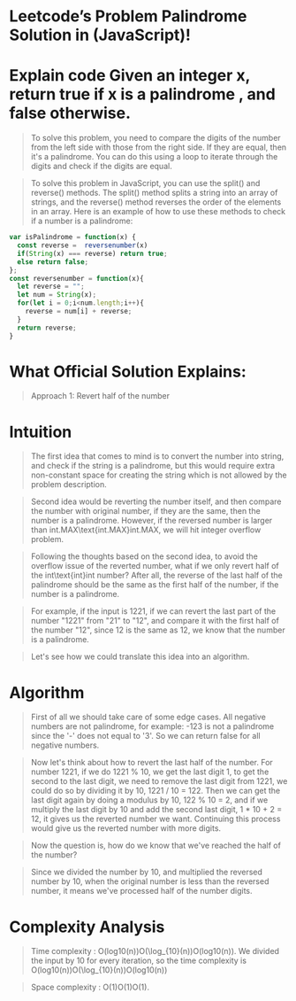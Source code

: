 # Leetcode’s Problem Palindrome Solution in (JavaScript)!

# Explain code Given an integer x, return true if x is a palindrome , and false otherwise.

> To solve this problem, you need to compare the digits of the number from the left side with those from the right side. If they are equal, then it's a palindrome. You can do this using a loop to iterate through the digits and check if the digits are equal.


> To solve this problem in JavaScript, you can use the split() and reverse() methods. The split() method splits a string into an array of strings, and the reverse() method reverses the order of the elements in an array. Here is an example of how to use these methods to check if a number is a palindrome:

```javascript
var isPalindrome = function(x) {
  const reverse =  reversenumber(x)
  if(String(x) === reverse) return true;
  else return false;
};
const reversenumber = function(x){
  let reverse = "";
  let num = String(x);
  for(let i = 0;i<num.length;i++){
    reverse = num[i] + reverse;
  }
  return reverse;
}
```

# What Official Solution Explains:

> Approach 1: Revert half of the number

# Intuition

> The first idea that comes to mind is to convert the number into string, and check if the string is a palindrome, but this would require extra non-constant space for creating the string which is not allowed by the problem description.

> Second idea would be reverting the number itself, and then compare the number with original number, if they are the same, then the number is a palindrome. However, if the reversed number is larger than int.MAX\text{int.MAX}int.MAX, we will hit integer overflow problem.

> Following the thoughts based on the second idea, to avoid the overflow issue of the reverted number, what if we only revert half of the int\text{int}int number? After all, the reverse of the last half of the palindrome should be the same as the first half of the number, if the number is a palindrome.

> For example, if the input is 1221, if we can revert the last part of the number "1221" from "21" to "12", and compare it with the first half of the number "12", since 12 is the same as 12, we know that the number is a palindrome.

> Let's see how we could translate this idea into an algorithm.

# Algorithm

> First of all we should take care of some edge cases. All negative numbers are not palindrome, for example: -123 is not a palindrome since the '-' does not equal to '3'. So we can return false for all negative numbers.

> Now let's think about how to revert the last half of the number. For number 1221, if we do 1221 % 10, we get the last digit 1, to get the second to the last digit, we need to remove the last digit from 1221, we could do so by dividing it by 10, 1221 / 10 = 122. Then we can get the last digit again by doing a modulus by 10, 122 % 10 = 2, and if we multiply the last digit by 10 and add the second last digit, 1 * 10 + 2 = 12, it gives us the reverted number we want. Continuing this process would give us the reverted number with more digits.

> Now the question is, how do we know that we've reached the half of the number?

> Since we divided the number by 10, and multiplied the reversed number by 10, when the original number is less than the reversed number, it means we've processed half of the number digits.

# Complexity Analysis

> Time complexity : O(log⁡10(n))O(\log_{10}(n))O(log10​(n)). We divided the input by 10 for every iteration, so the time complexity is O(log⁡10(n))O(\log_{10}(n))O(log10​(n))

> Space complexity : O(1)O(1)O(1).










